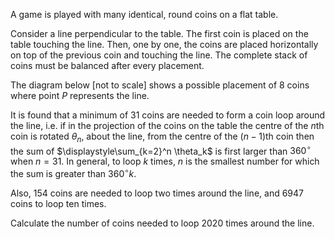 A game is played with many identical, round coins on a flat table.


Consider a line perpendicular to the table.
The first coin is placed on the table touching the line.
Then, one by one, the coins are placed horizontally on top of the previous coin and touching the line.
The complete stack of coins must be balanced after every placement.


The diagram below [not to scale] shows a possible placement of 8 coins where point $P$ represents the line.




It is found that a minimum of $31$ coins are needed to form a coin loop around the line, i.e. if in the projection of the coins on the table the centre of the $n$th coin is rotated $\theta_n$, about the line, from the centre of the $(n-1)$th coin then the sum of $\displaystyle\sum_{k=2}^n \theta_k$ is first larger than $360^\circ$ when $n=31$. In general, to loop $k$ times, $n$ is the smallest number for which the sum is greater than $360^\circ k$.


Also, $154$ coins are needed to loop two times around the line, and $6947$ coins to loop ten times.


Calculate the number of coins needed to loop $2020$ times around the line.